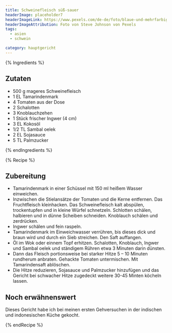 ```yaml
---
title: Schweinefleisch süß-sauer
headerImage: placeholder7
headerImageLink: https://www.pexels.com/de-de/foto/blaue-und-mehrfarbige-abstrakte-malerei-1307114/
headerImageAttribution: Foto von Steve Johnson von Pexels
tags:
  - asien
  - schwein

category: hauptgericht
---
```


{% Ingredients %}

## Zutaten

- 500 g mageres Schweinefleisch
- 1 EL Tamarindenmark
- 4 Tomaten aus der Dose
- 2 Schalotten
- 3 Knoblauchzehen
- 1 Stück frischer Ingwer (4 cm)
- 3 EL Kokosöl
- 1/2 TL Sambal oelek
- 2 EL Sojasauce
- 5 TL Palmzucker

{% endIngredients %}

{% Recipe %}

## Zubereitung

- Tamarindenmark in einer Schüssel mit 150 ml heißem Wasser einweichen.
- Inzwischen die Stielansätze der Tomaten und die Kerne entfernen. Das Fruchtfleisch kleinhacken. Das Schweinefleisch kalt abspülen, trockentupfen und in kleine Würfel schnetzeln. Schlotten schälen, halbieren und in dünne Scheiben schneiden. Knoblauch schälen und zerdrücken.
- Ingwer schälen und fein raspeln.
- Tamarindenmark im Einweichwasser verrühren, bis dieses dick und braun wird und durch ein Sieb streichen. Den Saft auffangen.
- Öl im Wok oder einnem Topf erhitzen. Schalotten, Knoblauch, Ingwer und Sambal oelek und ständigem Rühren etwa 3 Minuten darin dünsten.
- Dann das Fleisch portionsweise bei starker Hitze 5 – 10 Minuten rundherum anbraten. Gehackte Tomaten untermischen. Mit Tamarindensaft ablöschen.
- Die Hitze reduzieren, Sojasauce und Palmzucker hinzufügen und das Gericht bei schwacher Hitze zugedeckt weitere 30-45 Minten köcheln lassen.

## Noch erwähnenswert

Dieses Gericht habe ich bei meinen ersten Gehversuchen in der indischen und indonesischen Küche gekocht.

{% endRecipe %}
